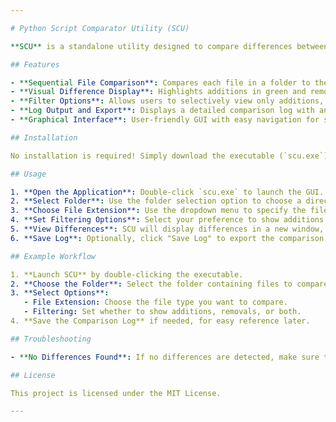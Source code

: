 ```yaml
---

# Python Script Comparator Utility (SCU)

**SCU** is a standalone utility designed to compare differences between multiple files in a folder, such as Python files or files of other specified extensions. This tool is ideal for tracking changes in sequential versions of files, highlighting additions and removals for easy comparison.

## Features

- **Sequential File Comparison**: Compares each file in a folder to the previous one, tracking only adjacent changes.
- **Visual Difference Display**: Highlights additions in green and removals in red for quick and clear differentiation.
- **Filter Options**: Allows users to selectively view only additions, only removals, or both.
- **Log Output and Export**: Displays a detailed comparison log with an option to save it as a `.txt` file.
- **Graphical Interface**: User-friendly GUI with easy navigation for selecting folders, filtering results, and saving logs.

## Installation

No installation is required! Simply download the executable (`scu.exe`) and double-click to run the utility. **No Python environment is needed** to use this tool.

## Usage

1. **Open the Application**: Double-click `scu.exe` to launch the GUI.
2. **Select Folder**: Use the folder selection option to choose a directory containing the files you want to compare.
3. **Choose File Extension**: Use the dropdown menu to specify the file extension to compare (e.g., `.py`, `.txt`, `.md`).
4. **Set Filtering Options**: Select your preference to show additions, removals, or both.
5. **View Differences**: SCU will display differences in a new window, color-coded for easy reference.
6. **Save Log**: Optionally, click "Save Log" to export the comparison results as a `.txt` file.

## Example Workflow

1. **Launch SCU** by double-clicking the executable.
2. **Choose the Folder**: Select the folder containing files to compare.
3. **Select Options**:
   - File Extension: Choose the file type you want to compare.
   - Filtering: Set whether to show additions, removals, or both.
4. **Save the Comparison Log** if needed, for easy reference later.

## Troubleshooting

- **No Differences Found**: If no differences are detected, make sure the files have sequential changes, as SCU only compares each file to the immediately previous one.

## License

This project is licensed under the MIT License.

---
```


